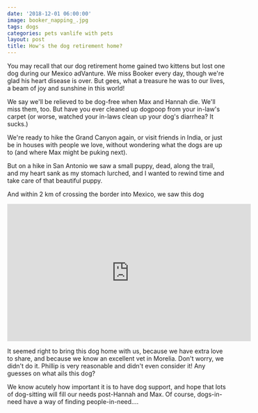 ```yaml
---
date: '2018-12-01 06:00:00'
image: booker_napping_.jpg
tags: dogs
categories: pets vanlife with pets
layout: post
title: How's the dog retirement home?
---
```


You may recall that our dog retirement home gained two kittens but lost one dog during our Mexico adVanture. We miss Booker every day, though we're glad his heart disease is over. But gees, what a treasure he was to our lives, a beam of joy and sunshine in this world!

We say we'll be relieved to be dog-free when Max and Hannah die. We'll miss them, too. But have you ever cleaned up dogpoop from your in-law's carpet (or worse, watched your in-laws clean up your dog's diarrhea? It sucks.)

We're ready to hike the Grand Canyon again, or visit friends in India, or just be in houses with people we love, without wondering what the dogs are up to (and where Max might be puking next).

But on a hike in San Antonio we saw a small puppy, dead, along the trail, and my heart sank as my stomach lurched, and I wanted to rewind time and take care of that beautiful puppy.

And within 2 km of crossing the border into Mexico, we saw this dog

<iframe width="560" height="315" src="https://www.youtube-nocookie.com/embed/311Q3rKWwf0" frameborder="0" allow="accelerometer; autoplay; encrypted-media; gyroscope; picture-in-picture" allowfullscreen></iframe>

It seemed right to bring this dog home with us, because we have extra love to share, and because we know an excellent vet in Morelia. Don't worry, we didn't do it. Phillip is very reasonable and didn't even consider it! Any guesses on what ails this dog?

We know acutely how important it is to have dog support, and hope that lots of dog-sitting will fill our needs post-Hannah and Max. Of course, dogs-in-need have a way of finding people-in-need....